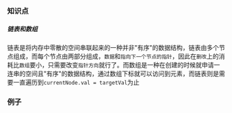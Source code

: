 ### 知识点

##### 链表和数组

链表是将内存中零散的空间串联起来的一种并非"有序"的数据结构，链表由多个节点组成，而每个节点由两部分组成，`数据`和`指向下一个节点的指针`，因此在`删改`上的消耗比`数组`要小，只需要改变`指针方向`就行了。而数组是一种在创建的时候就申请一连串的空间且"有序"的数据结构，通过数组下标就可以访问到元素，而链表则是需要一直遍历到`currentNode.val = targetVal`为止

### 例子